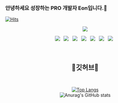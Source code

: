 ### 안녕하세요 성장하는 PRO 개발자 Eon입니다.👋
[![Hits](https://hits.seeyoufarm.com/api/count/incr/badge.svg?url=https%3A%2F%2Fgithub.com%2FSeongEon-Kim)](https://hits.seeyoufarm.com)

<div align="center">
  <img src="https://capsule-render.vercel.app/api?type=waving&color=auto&height=200&section=header&text=Eon's%20Github&fontSize=90" />

  <p align="center"> 
  <img src="https://img.shields.io/badge/GitHub-181717?style=for-the-badge&logo=github&logoColor=white"></a> &nbsp
  <img src="https://img.shields.io/badge/PyTorch-EE4C2C?style=for-the-badge&logo=pytorch&logoColor=white"></a> &nbsp
  <img src="https://img.shields.io/badge/Python-3776AB?style=for-the-badge&logo=python&logoColor=white"></a> &nbsp
  <img src="https://img.shields.io/badge/Node.js-339933?style=for-the-badge&logo=node.js&logoColor=white"></a> &nbsp
  <img src="https://img.shields.io/badge/HTML5-E34F26?style=for-the-badge&logo=html5&logoColor=white"></a> &nbsp
  <img src="https://img.shields.io/badge/CSS3-1572B6?style=for-the-badge&logo=css3&logoColor=white"></a> &nbsp
  <img src="https://img.shields.io/badge/JavaScript-F7DF1E?style=for-the-badge&logo=javascript&logoColor=black"></a> &nbsp
  <br>
  <br/>
  <br/>
  
  
  ## 🐰깃허브🐰
  
  <br/> 
  
  [![Top Langs](https://github-readme-stats.vercel.app/api/top-langs/?username=SeongEon-Kim&layout=compact)](https://github.com/SeongEon-Kim/github-readme-stats)
  <br/> 
  ![Anurag's GitHub stats](https://github-readme-stats.vercel.app/api?username=SeongEon-Kim&show_icons=true&theme=radical)
  
  
  
  
<!--START_SECTION:waka-->
  
<!--END_SECTION:waka-->

</div>
